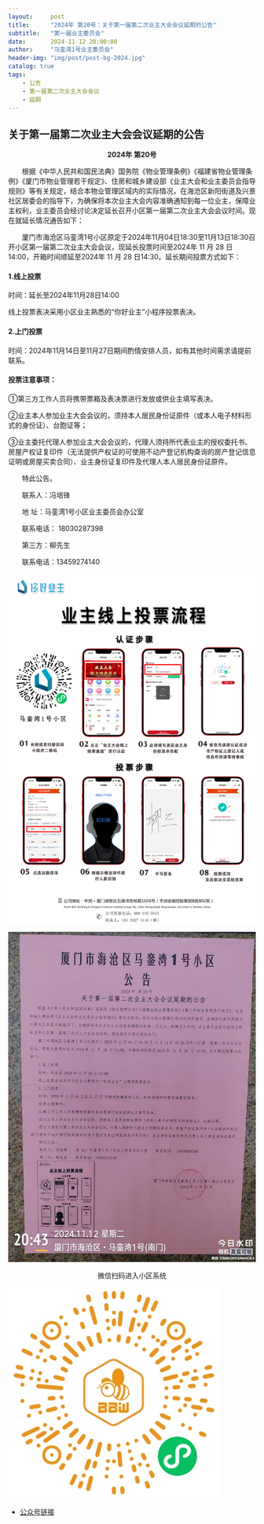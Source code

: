 ```yaml
---
layout:     post
title:      "2024年 第20号：关于第一届第二次业主大会会议延期的公告"
subtitle:   "第一届业主委员会"
date:       2024-11-12 20:00:00
author:     "马銮湾1号业主委员会"
header-img: "img/post/post-bg-2024.jpg"
catalog: true
tags:
    - 公告
    - 第一届第二次业主大会会议
    - 延期
---
```




## 关于第一届第二次业主大会会议延期的公告

<center><strong>2024年 第20号</strong></center>

&emsp;&emsp;根据《中华人民共和国民法典》国务院《物业管理条例》《福建省物业管理条例》《厦门市物业管理若干规定》、住房和城乡建设部《业主大会和业主委员会指导规则》等有关规定，结合本物业管理区域内的实际情况，在海沧区新阳街道及兴景社区居委会的指导下，为确保将本次业主大会内容准确通知到每一位业主，保障业主权利，业主委员会经讨论决定延长召开小区第一届第二次业主大会会议时间。现在就延长情况通告如下：

&emsp;&emsp;厦门市海沧区马銮湾1号小区原定于2024年11月04日18:30至11月13日18:30召开小区第一届第二次业主大会会议，现延长投票时间至2024年 11 月 28 日14:00，开箱时间顺延至2024年 11 月 28 日14:30。延长期间投票方式如下：

#### 1.线上投票

时间：延长至2024年11月28日14:00

线上投票表决采用小区业主熟悉的“你好业主”小程序投票表决。

#### 2.上门投票

时间：2024年11月14日至11月27日期间酌情安排人员，如有其他时间需求请提前联系。

#### 投票注意事项：

①第三方工作人员将携带票箱及表决票进行发放或供业主填写表决。

②业主本人参加业主大会会议的，须持本人居民身份证原件（或本人电子材料形式的身份证）、台胞证等；

③业主委托代理人参加业主大会会议的，代理人须持所代表业主的授权委托书、房屋产权证复印件（无法提供产权证的可使用不动产登记机构查询的房产登记信息证明或房屋买卖合同）、业主身份证复印件及代理人本人居民身份证原件。 

&emsp;&emsp;特此公告。

&emsp;&emsp;联系人：冯培锋     

&emsp;&emsp;地 址：马銮湾1号小区业主委员会办公室    

&emsp;&emsp;联系电话： 18030287398

&emsp;&emsp;第三方：柳先生   

&emsp;&emsp;联系电话：13459274140

![](\img\in-post\2024-5-16-你好业主.jpg)



![](\img\in-post\2024-11-12-公告实景.jpg)


<center>微信扫码进入小区系统</center>

![](\img\in-post\蜂窝智家.jpg)


- [公众号链接](https://mp.weixin.qq.com/s/p-1Q-Wem8nM4fq6CrGf1JQ)
